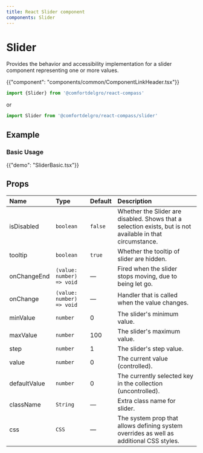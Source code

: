 ```yaml
---
title: React Slider component
components: Slider
---
```


# Slider

<p class="description">Provides the behavior and accessibility implementation for a slider component representing one or more values.</p>

{{"component": "components/common/ComponentLinkHeader.tsx"}}

```jsx
import {Slider} from '@comfortdelgro/react-compass'
```

or

```jsx
import Slider from '@comfortdelgro/react-compass/slider'
```

## Example

### Basic Usage

{{"demo": "SliderBasic.tsx"}}

## Props

| Name         | Type                      | Default | Description                                                                                                |
| :----------- | :------------------------ | :------ | :--------------------------------------------------------------------------------------------------------- |
| isDisabled   | `boolean`                 | `false` | Whether the Slider are disabled. Shows that a selection exists, but is not available in that circumstance. |
| tooltip      | `boolean`                 | `true`  | Whether the tooltip of slider are hidden.                                                                  |
| onChangeEnd  | `(value: number) => void` | —       | Fired when the slider stops moving, due to being let go.                                                   |
| onChange     | `(value: number) => void` | —       | Handler that is called when the value changes.                                                             |
| minValue     | `number`                  | 0       | The slider's minimum value.                                                                                |
| maxValue     | `number`                  | 100     | The slider's maximum value.                                                                                |
| step         | `number`                  | 1       | The slider's step value.                                                                                   |
| value        | `number`                  | 0       | The current value (controlled).                                                                            |
| defaultValue | `number`                  | 0       | The currently selected key in the collection (uncontrolled).                                               |
| className    | `String`                  | —       | Extra class name for slider.                                                                               |
| css          | `CSS`                     | —       | The system prop that allows defining system overrides as well as additional CSS styles.                    |

